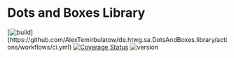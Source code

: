 # Dots and Boxes Library

[![build](https://github.com/AlexTemirbulatow/de.htwg.sa.DotsAndBoxes.library/actions/workflows/ci.yml/badge.svg?)](https://github.com/AlexTemirbulatow/de.htwg.sa.DotsAndBoxes.library/actions/workflows/ci.yml)
[![Coverage Status](https://coveralls.io/repos/github/AlexTemirbulatow/de.htwg.sa.DotsAndBoxes.library/badge.svg?branch=main)](https://coveralls.io/github/AlexTemirbulatow/de.htwg.sa.DotsAndBoxes.library?branch=main)
![version](https://img.shields.io/badge/version-1.0.7-blue)
